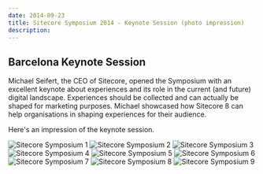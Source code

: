 ```yaml
---
date: 2014-09-23
title: Sitecore Symposium 2014 - Keynote Session (photo impression)
description:
---
```


## Barcelona Keynote Session

Michael Seifert, the CEO of Sitecore, opened the Symposium with an excellent keynote about experiences and its role in the current (and future) digital landscape. Experiences should be collected and can actually be shaped for marketing purposes. Michael showcased how Sitecore 8 can help organisations in shaping experiences for their audience.

Here's an impression of the keynote session.

![Sitecore Symposium 1](/articles/2014/8.1.sitecoresymposium-01.jpg)
![Sitecore Symposium 2](/articles/2014/8.2.sitecoresymposium-02.jpg)
![Sitecore Symposium 3](/articles/2014/8.3.sitecoresymposium-03.jpg)
![Sitecore Symposium 4](/articles/2014/8.4.sitecoresymposium-04.jpg)
![Sitecore Symposium 5](/articles/2014/8.5.sitecoresymposium-05.jpg)
![Sitecore Symposium 6](/articles/2014/8.6.sitecoresymposium-06.jpg)
![Sitecore Symposium 7](/articles/2014/8.7.sitecoresymposium-07.jpg)
![Sitecore Symposium 8](/articles/2014/8.8.sitecoresymposium-08.jpg)
![Sitecore Symposium 9](/articles/2014/8.9.sitecoresymposium-09.jpg)
